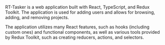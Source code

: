 RT-Tasker is a web application built with React, TypeScript, and Redux Toolkit. The application is used for adding users and allows for browsing, adding, and removing projects.

The application utilizes many React features, such as hooks (including custom ones) and functional components, as well as various tools provided by Redux Toolkit, such as creating reducers, actions, and selectors.
